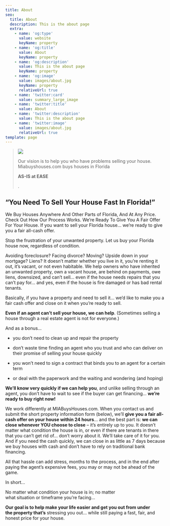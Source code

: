 ```yaml
---
title: About
seo:
  title: About
  description: This is the about page
  extra:
    - name: 'og:type'
      value: website
      keyName: property
    - name: 'og:title'
      value: About
      keyName: property
    - name: 'og:description'
      value: This is the about page
      keyName: property
    - name: 'og:image'
      value: images/about.jpg
      keyName: property
      relativeUrl: true
    - name: 'twitter:card'
      value: summary_large_image
    - name: 'twitter:title'
      value: About
    - name: 'twitter:description'
      value: This is the about page
    - name: 'twitter:image'
      value: images/about.jpg
      relativeUrl: true
template: page
---
```

> ![](images/2-6848e71e.png)
>
>  Our vision is to help you who have problems selling your house. Miabuyshouses.com buys houses in Florida 
>
> **AS-IS at EASE**
>
> .

## “You Need To Sell Your House Fast In Florida!”&#xA;

We Buy Houses Anywhere And Other Parts of Florida, And At Any Price. Check Out How Our Process Works. We’re Ready To Give You A Fair Offer For Your House.
If you want to sell your Florida house… we’re ready to give you a fair all-cash offer.

Stop the frustration of your unwanted property. Let us buy your Florida house now, regardless of condition.

Avoiding foreclosure? Facing divorce? Moving? Upside down in your mortgage? Liens? It doesn’t matter whether you live in it, you’re renting it out, it’s vacant, or not even habitable. We help owners who have inherited an unwanted property, own a vacant house, are behind on payments, owe liens, downsized, and can’t sell… even if the house needs repairs that you can’t pay for… and yes, even if the house is fire damaged or has bad rental tenants.

Basically, if you have a property and need to sell it… we’d like to make you a fair cash offer and close on it when you’re ready to sell.

**Even if an agent can’t sell your house, we can help**. (Sometimes selling a house through a real estate agent is not for everyone.)

And as a bonus…

*   you don’t need to clean up and repair the property

*   don’t waste time finding an agent who you trust and who can deliver on their promise of selling your house quickly

*   you won’t need to sign a contract that binds you to an agent for a certain term

*   or deal with the paperwork and the waiting and wondering (and hoping)

**We’ll know very quickly if we can help you**, and unlike selling through an agent, you don’t have to wait to see if the buyer can get financing… **we’re ready to buy right now!**

We work differently at MIABuysHouses.com. When you contact us and submit the short property information form (below), we’ll **give you a fair all-cash offer on your house within 24 hours**… and the best part is: **we can close whenever YOU choose to close** – it’s entirely up to you. It doesn’t matter what condition the house is in, or even if there are tenants in there that you can’t get rid of… don’t worry about it. We’ll take care of it for you. And if you need the cash quickly, we can close in as little as 7 days because we buy houses with cash and don’t have to rely on traditional bank financing. 

All that hassle can add stress, months to the process, and in the end after paying the agent’s expensive fees, you may or may not be ahead of the game.

In short…

No matter what condition your house is in; no matter what situation or timeframe you’re facing… 

**Our goal is to help make your life easier and get you out from under the property that’s** stressing you out… while still paying a fast, fair, and honest price for your house.
